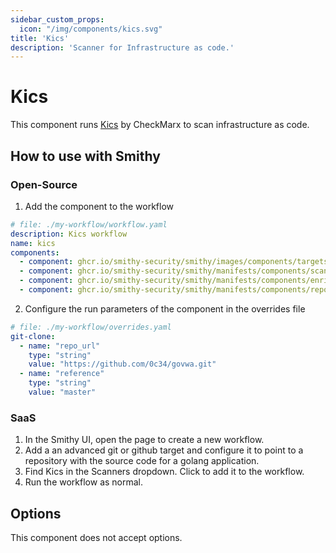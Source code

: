 ```yaml
---
sidebar_custom_props:
  icon: "/img/components/kics.svg"
title: 'Kics'
description: 'Scanner for Infrastructure as code.'
---
```


# Kics

This component runs [Kics](https://kics.io/index.html) by CheckMarx to scan
infrastructure as code.

## How to use with Smithy

### Open-Source

1. Add the component to the workflow

```yaml
# file: ./my-workflow/workflow.yaml
description: Kics workflow
name: kics
components:
  - component: ghcr.io/smithy-security/smithy/images/components/targets/git-clone:v1.3.4
  - component: ghcr.io/smithy-security/smithy/manifests/components/scanners/kics:v1.1.2
  - component: ghcr.io/smithy-security/smithy/manifests/components/enrichers/custom-annotation:v0.1.2
  - component: ghcr.io/smithy-security/smithy/manifests/components/reporters/json-logger:v1.0.2
```

2. Configure the run parameters of the component in the overrides file

```yaml
# file: ./my-workflow/overrides.yaml
git-clone:
  - name: "repo_url"
    type: "string"
    value: "https://github.com/0c34/govwa.git"
  - name: "reference"
    type: "string"
    value: "master"
```

### SaaS

1. In the Smithy UI, open the page to create a new workflow.
2. Add a an advanced git or github target and configure it to point to a repository with the
   source code for a golang application.
3. Find Kics in the Scanners dropdown. Click to add it to the workflow.
4. Run the workflow as normal.

## Options

This component does not accept options.
